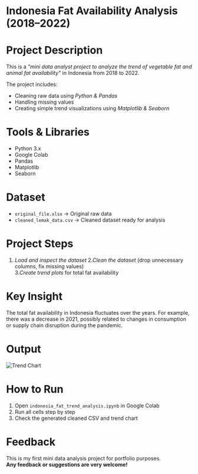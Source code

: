 # Indonesia Fat Availability Analysis (2018–2022)

# Project Description
This is a *"mini data analyst project to analyze the trend of vegetable fat and animal fat availability"* in Indonesia from 2018 to 2022.

The project includes:
- Cleaning raw data using *Python & Pandas*
- Handling missing values
- Creating simple trend visualizations using *Matplotlib & Seaborn*

# Tools & Libraries
- Python 3.x
- Google Colab
- Pandas
- Matplotlib
- Seaborn

# Dataset
- `original_file.xlsx` → Original raw data
- `cleaned_lemak_data.csv` → Cleaned dataset ready for analysis

# Project Steps
1. *Load and inspect the dataset* 
2.*Clean the dataset* (drop unnecessary columns, fix missing values)  
3.*Create trend plots* for total fat availability

# Key Insight
The total fat availability in Indonesia fluctuates over the years. For example, there was a decrease in 2021, possibly related to changes in consumption or supply chain disruption during the pandemic.

# Output
![Trend Chart](./tren_lemak.png)

# How to Run
1. Open `indonesia_fat_trend_analysis.ipynb` in Google Colab
2. Run all cells step by step
3. Check the generated cleaned CSV and trend chart

# Feedback
This is my first mini data analysis project for portfolio purposes.  
**Any feedback or suggestions are very welcome!**
